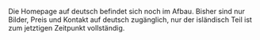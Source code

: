 Die Homepage auf deutsch befindet sich noch im Afbau. 
Bisher sind nur Bilder, Preis und Kontakt auf deutsch zugänglich, nur der isländisch Teil ist zum jetztigen Zeitpunkt vollständig.
